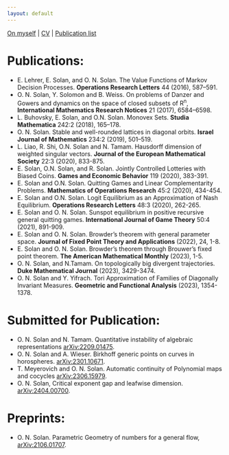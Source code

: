 ```yaml
---
layout: default
---
```


[On myself](./index.html) | [CV](./CV.html) | [Publication list](./publications.html)

# Publications:

* E. Lehrer, E. Solan, and O. N. Solan. The Value Functions of Markov Decision Processes. **Operations Research Letters** 44 (2016), 587–591.  
* O. N. Solan, Y. Solomon and B. Weiss. On problems of Danzer and Gowers and dynamics on the space of closed subsets of R<sup>n</sup>, **International Mathematics Research Notices** 21 (2017), 6584–6598.  
* L. Buhovsky, E. Solan, and O.N. Solan. Monovex Sets. **Studia Mathematica** 242:2 (2018), 165–178.  
* O. N. Solan. Stable and well-rounded lattices in diagonal orbits. **Israel Journal of Mathematics** 234:2 (2019), 501–519.  
* L. Liao, R. Shi, O.N. Solan and N. Tamam. Hausdorff dimension of weighted singular vectors. **Journal of the European Mathematical Society** 22:3 (2020), 833-875.  
* E. Solan, O.N. Solan, and R. Solan. Jointly Controlled Lotteries with Biased Coins. **Games and Economic Behavior** 119 (2020), 383-391.  
* E. Solan and O.N. Solan. Quitting Games and Linear Complementarity Problems. **Mathematics of Operations Research** 45:2 (2020), 434-454.  
* E. Solan and O.N. Solan. Logit Equilibrium as an Approximation of Nash Equilibrium. **Operations Research Letters** 48:3 (2020), 262-265.
* E. Solan and O. N. Solan. Sunspot equilibrium in positive recursive general quitting games. **International Journal of Game Theory** 50:4 (2021), 891-909.
* E. Solan and O. N. Solan. Browder’s theorem with general parameter space. **Journal of Fixed Point Theory and Applications** (2022), 24, 1-8.
* E. Solan and O. N. Solan. Browder’s theorem through Brouwer’s fixed point theorem. **The American Mathematical Monthly** (2023), 1-5.
* O. N. Solan, and N.Tamam. On topologically big divergent trajectories. **Duke Mathematical Journal** (2023), 3429-3474.
* O. N. Solan and Y. Yifrach.  Tori Approximation of Families of Diagonally Invariant Measures. **Geometric and Functional Analysis** (2023), 1354-1378.

# Submitted for Publication:

* O. N. Solan and N. Tamam. Quantitative instability of algebraic representations [arXiv:2209.01475](https://arxiv.org/abs/2209.01475).  
* O. N. Solan and A. Wieser. Birkhoff generic points on curves in horospheres. [arXiv:2301.10671](https://arxiv.org/abs/2301.10671).  
* T. Meyerovich and O. N. Solan. Automatic continuity of Polynomial maps and cocycles [arXiv:2306.15979](https://arxiv.org/abs/2306.15979).  
* O. N. Solan, Critical exponent gap and leafwise dimension. [arXiv:2404.00700](https://arxiv.org/abs/2404.00700).

# Preprints:

* O. N. Solan. Parametric Geometry of numbers for a general flow, [arXiv:2106.01707](https://arxiv.org/abs/2106.01707).